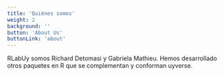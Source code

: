 ```yaml
---
title: 'Quiénes somos'
weight: 2
background: ''
button: 'About Us'
buttonLink: 'about'
---
```


RLabUy somos Richard Detomasi y Gabriela Mathieu. Hemos desarrollado otros paquetes en R que se complementan y conforman uyverse.